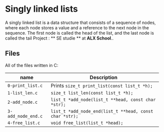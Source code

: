 # Singly linked lists
A singly linked list is a data structure that consists of a sequence of nodes, where each node stores a value and a reference to the next node in the sequence. The first node is called the head of the list, and the last node is called the tail
Project : ** SE studie ** at **ALX School**..

## Files
All of the files written in C:

| name | Description |
| -------- | ----------- |
| `0-print_list.c` | Prints `size_t print_list(const list_t *h);` |
| `1-list_len.c` | `size_t list_len(const list_t *h);` |
| `2-add_node.c` |  `list_t *add_node(list_t **head, const char *str);` |
| `3-add_node_end.c` |`list_t *add_node_end(list_t **head, const char *str);`|
| `4-free_list.c` |`void free_list(list_t *head);` |
